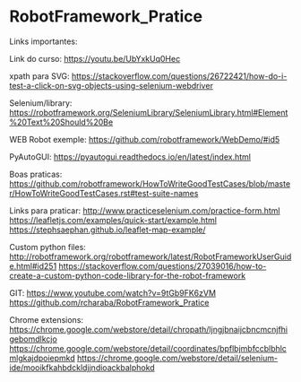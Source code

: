 # RobotFramework_Pratice

Links importantes:

Link do curso:
https://youtu.be/UbYxkUq0Hec

xpath para SVG:
https://stackoverflow.com/questions/26722421/how-do-i-test-a-click-on-svg-objects-using-selenium-webdriver

Selenium/library:
https://robotframework.org/SeleniumLibrary/SeleniumLibrary.html#Element%20Text%20Should%20Be

WEB Robot exemple:
https://github.com/robotframework/WebDemo/#id5

PyAutoGUI:
https://pyautogui.readthedocs.io/en/latest/index.html

Boas praticas:
https://github.com/robotframework/HowToWriteGoodTestCases/blob/master/HowToWriteGoodTestCases.rst#test-suite-names

Links para praticar:
http://www.practiceselenium.com/practice-form.html
https://leafletjs.com/examples/quick-start/example.html
https://stephsaephan.github.io/leaflet-map-example/

Custom python files:
http://robotframework.org/robotframework/latest/RobotFrameworkUserGuide.html#id251
https://stackoverflow.com/questions/27039016/how-to-create-a-custom-python-code-library-for-the-robot-framework

GIT:
https://www.youtube.com/watch?v=9tGb9FK6zVM
https://github.com/rcharaba/RobotFramework_Pratice

Chrome extensions:
https://chrome.google.com/webstore/detail/chropath/ljngjbnaijcbncmcnjfhigebomdlkcjo
https://chrome.google.com/webstore/detail/coordinates/bpflbjmbfccblbhlcmlgkajdpoiepmkd
https://chrome.google.com/webstore/detail/selenium-ide/mooikfkahbdckldjjndioackbalphokd

